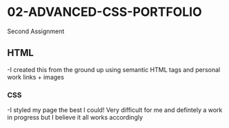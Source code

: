 # 02-ADVANCED-CSS-PORTFOLIO
Second Assignment

## HTML
-I created this from the ground up using semantic HTML tags and personal work links + images

### CSS
-I styled my page the best I could! Very difficult for me and defintely a work in progress but I believe it all works accordingly
